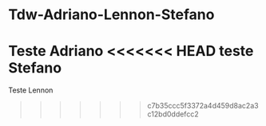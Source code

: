 # Tdw-Adriano-Lennon-Stefano
Teste Adriano
<<<<<<< HEAD
teste Stefano
=======
Teste Lennon
>>>>>>> c7b35ccc5f3372a4d459d8ac2a3c12bd0ddefcc2
